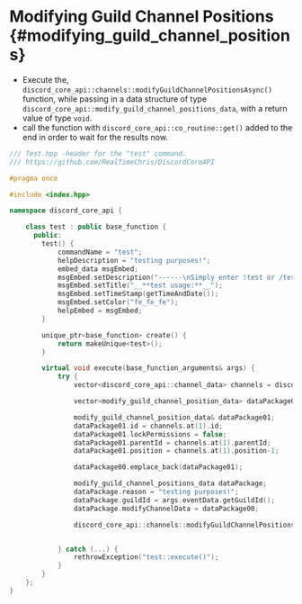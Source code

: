 Modifying Guild Channel Positions {#modifying_guild_channel_positions}
=============
- Execute the, `discord_core_api::channels::modifyGuildChannelPositionsAsync()` function, while passing in a data structure of type `discord_core_api::modify_guild_channel_positions_data`, with a return value of type `void`.
- call the function with `discord_core_api::co_routine::get()` added to the end in order to wait for the results now.

```cpp
/// Test.hpp -header for the "test" command.
/// https://github.com/RealTimeChris/DiscordCoreAPI

#pragma once

#include <index.hpp>

namespace discord_core_api {

	class test : public base_function {
	  public:
		test() {
			commandName = "test";
			helpDescription = "testing purposes!";
			embed_data msgEmbed;
			msgEmbed.setDescription("------\nSimply enter !test or /test!\n------");
			msgEmbed.setTitle("__**test usage:**__");
			msgEmbed.setTimeStamp(getTimeAndDate());
			msgEmbed.setColor("fe_fe_fe");
			helpEmbed = msgEmbed;
		}

		unique_ptr<base_function> create() {
			return makeUnique<test>();
		}

		virtual void execute(base_function_arguments& args) {
			try {
				vector<discord_core_api::channel_data> channels = discord_core_api::channels::getGuildChannelsAsync({.guildId = args.eventData.getGuildId()}).get();

				vector<modify_guild_channel_position_data> dataPackage00;

				modify_guild_channel_position_data& dataPackage01;
				dataPackage01.id = channels.at(1).id;
				dataPackage01.lockPermissions = false;
				dataPackage01.parentId = channels.at(1).parentId;
				dataPackage01.position = channels.at(1).position-1;

				dataPackage00.emplace_back(dataPackage01);

				modify_guild_channel_positions_data dataPackage;
				dataPackage.reason = "testing purposes!";
				dataPackage.guildId = args.eventData.getGuildId();
				dataPackage.modifyChannelData = dataPackage00;

				discord_core_api::channels::modifyGuildChannelPositionsAsync(dataPackage).get();


			} catch (...) {
				rethrowException("test::execute()");
			}
		}
	};
}
```
